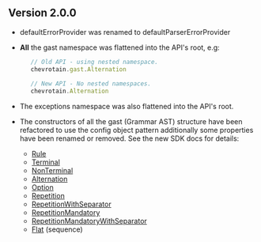 ## Version 2.0.0

- defaultErrorProvider was renamed to defaultParserErrorProvider

- **All** the gast namespace was flattened into the API's root, e.g:
  ```javascript
     // Old API - using nested namespace. 
     chevrotain.gast.Alternation
   
     // New API - No nested namespaces.
     chevrotain.Alternation
  ```
  
- The exceptions namespace was also flattened into the API's root.

- The constructors of all the gast (Grammar AST) structure have been
  refactored to use the config object pattern additionally some properties have been renamed or removed.
  See the new SDK docs for details:
   * [Rule](http://sap.github.io/chevrotain/documentation/1_0_1/classes/rule.html)
   * [Terminal](http://sap.github.io/chevrotain/documentation/1_0_1/classes/terminal.html)
   * [NonTerminal](http://sap.github.io/chevrotain/documentation/1_0_1/classes/nonterminal.html)
   * [Alternation](http://sap.github.io/chevrotain/documentation/1_0_1/classes/alternation.html) 
   * [Option](http://sap.github.io/chevrotain/documentation/1_0_1/classes/option.html)
   * [Repetition](http://sap.github.io/chevrotain/documentation/1_0_1/classes/repetition.html)
   * [RepetitionWithSeparator](http://sap.github.io/chevrotain/documentation/1_0_1/classes/repetitionwithseparator.html)
   * [RepetitionMandatory](http://sap.github.io/chevrotain/documentation/1_0_1/classes/repetitionmandatory.html)
   * [RepetitionMandatoryWithSeparator](http://sap.github.io/chevrotain/documentation/1_0_1/classes/repetitionmandatorywithseparator.html)
   * [Flat](http://sap.github.io/chevrotain/documentation/1_0_1/classes/flat.html) (sequence)
     
